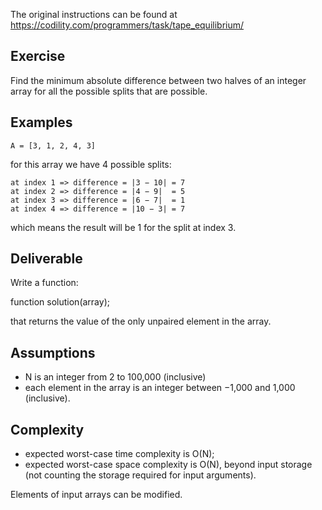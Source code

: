 The original instructions can be found at https://codility.com/programmers/task/tape_equilibrium/

## Exercise

Find the minimum absolute difference between two halves of an integer array for all the possible splits that are possible.

## Examples

    A = [3, 1, 2, 4, 3]

for this array we have 4 possible splits:

    at index 1 => difference = |3 − 10| = 7
    at index 2 => difference = |4 − 9|  = 5
    at index 3 => difference = |6 − 7|  = 1
    at index 4 => difference = |10 − 3| = 7

which means the result will be 1 for the split at index 3.

## Deliverable

Write a function:

function solution(array);

that returns the value of the only unpaired element in the array.

## Assumptions

- N is an integer from 2 to 100,000 (inclusive)
- each element in the array is an integer between −1,000 and 1,000 (inclusive).

## Complexity

- expected worst-case time complexity is O(N);
- expected worst-case space complexity is O(N), beyond input storage (not counting the storage required for input arguments).

Elements of input arrays can be modified.
